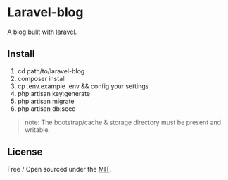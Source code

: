 # Laravel-blog
A blog bulit with [laravel](https://laravel.com/).

## Install
1. cd path/to/laravel-blog
2. composer install
3. cp .env.example .env && config your settings
4. php artisan key:generate 
5. php artisan migrate
6. php artisan db:seed


> note: The bootstrap/cache & storage directory must be present and writable.

## License
Free / Open sourced under the [MIT](https://github.com/magiclyde/laravel-blog/blob/master/LICENSE).
